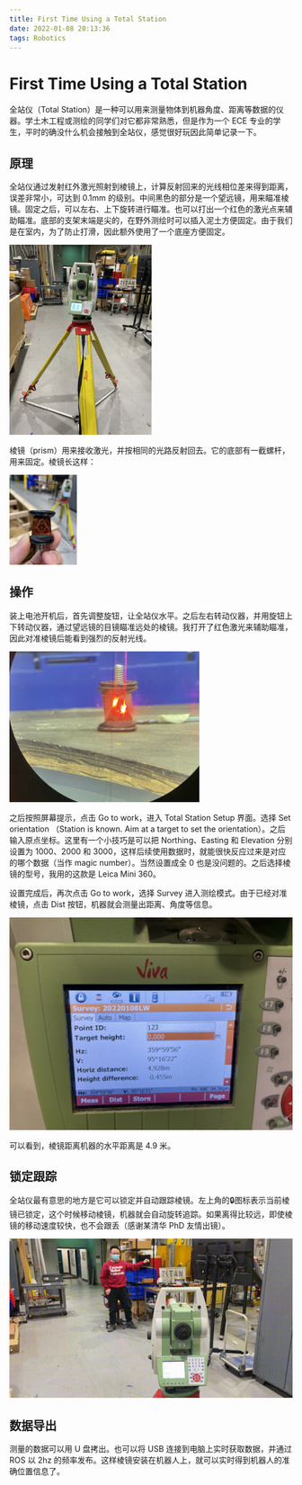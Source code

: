 ```yaml
---
title: First Time Using a Total Station
date: 2022-01-08 20:13:36
tags: Robotics
---
```


# First Time Using a Total Station

全站仪（Total Station）是一种可以用来测量物体到机器角度、距离等数据的仪器。学土木工程或测绘的同学们对它都非常熟悉，但是作为一个 ECE 专业的学生，平时的确没什么机会接触到全站仪，感觉很好玩因此简单记录一下。

## 原理

全站仪通过发射红外激光照射到棱镜上，计算反射回来的光线相位差来得到距离，误差非常小，可达到 0.1mm 的级别。中间黑色的部分是一个望远镜，用来瞄准棱镜。固定之后，可以左右、上下旋转进行瞄准。也可以打出一个红色的激光点来辅助瞄准。底部的支架末端是尖的，在野外测绘时可以插入泥土方便固定。由于我们是在室内，为了防止打滑，因此额外使用了一个底座方便固定。

<img src="/img/first-total-station/total-station.png" alt="total-station" style="zoom:33%;" />

棱镜（prism）用来接收激光，并按相同的光路反射回去。它的底部有一截螺杆，用来固定。棱镜长这样：

<img src="/img/first-total-station/prism.png" alt="prism" style="zoom:50%;" />

## 操作

装上电池开机后，首先调整旋钮，让全站仪水平。之后左右转动仪器，并用旋钮上下转动仪器，通过望远镜的目镜瞄准远处的棱镜。我打开了红色激光来辅助瞄准，因此对准棱镜后能看到强烈的反射光线。

<img src="/img/first-total-station/aim.png" alt="aim" style="zoom:33%;" />

之后按照屏幕提示，点击 Go to work，进入 Total Station Setup 界面。选择 Set orientation （Station is known. Aim at a target to set the orientation）。之后输入原点坐标。这里有一个小技巧是可以把 Northing、Easting 和 Elevation 分别设置为 1000、2000 和 3000，这样后续使用数据时，就能很快反应过来是对应的哪个数据（当作 magic number）。当然设置成全 0 也是没问题的。之后选择棱镜的型号，我用的这款是 Leica Mini 360。

设置完成后，再次点击 Go to work，选择 Survey 进入测绘模式。由于已经对准棱镜，点击 Dist 按钮，机器就会测量出距离、角度等信息。

<img src="/img/first-total-station/distance.png" alt="distance" style="zoom:50%;" />

可以看到，棱镜距离机器的水平距离是 4.9 米。

## 锁定跟踪

全站仪最有意思的地方是它可以锁定并自动跟踪棱镜。左上角的🔒图标表示当前棱镜已锁定，这个时候移动棱镜，机器就会自动旋转追踪。如果离得比较远，即使棱镜的移动速度较快，也不会跟丢（感谢某清华 PhD 友情出镜）。

![tracking](/img/first-total-station/tracking.gif)

## 数据导出

测量的数据可以用 U 盘拷出。也可以将 USB 连接到电脑上实时获取数据，并通过 ROS 以 2hz 的频率发布。这样棱镜安装在机器人上，就可以实时得到机器人的准确位置信息了。

